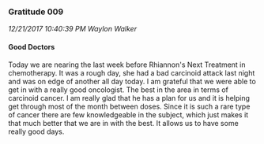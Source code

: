 ### Gratitude 009

_12/21/2017 10:40:39 PM Waylon Walker_

#### Good Doctors

Today we are nearing the last week before Rhiannon's Next Treatment in chemotherapy.  It was a rough day, she had a bad carcinoid attack last night and was on edge of another all day today.  I am grateful that we were able to get in with a really good oncologist.  The best in the area in terms of carcinoid cancer.  I am really glad that he has a plan for us and it is helping get through most of the month between doses.  Since it is such a rare type of cancer there are few knowledgeable in the subject, which just makes it that much better that we are in with the best.   It allows us to have some really good days.


